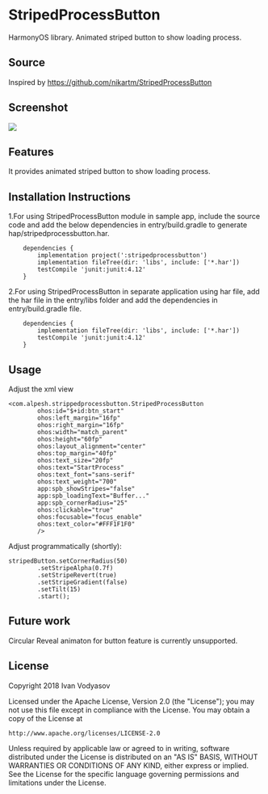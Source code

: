# StripedProcessButton
HarmonyOS library. Animated striped button to show loading process.

## Source
Inspired by https://github.com/nikartm/StripedProcessButton

## Screenshot
<img src = "https://github.com/alpesh12345/StripedProcessButton/blob/main/screenshots/stripedprocessbutton.gif"/>

## Features
It provides animated striped button to show loading process.

## Installation Instructions
1.For using StripedProcessButton module in sample app, include the source code and add the below dependencies in entry/build.gradle to generate hap/stripedprocessbutton.har.
```
	dependencies {
		implementation project(':stripedprocessbutton')
        implementation fileTree(dir: 'libs', include: ['*.har'])
        testCompile 'junit:junit:4.12'
	}
```
2.For using StripedProcessButton in separate application using har file, add the har file in the entry/libs folder and add the dependencies in entry/build.gradle file.
```
	dependencies {
		implementation fileTree(dir: 'libs', include: ['*.har'])
		testCompile 'junit:junit:4.12'
	}
```
## Usage
Adjust the xml view
```
<com.alpesh.strippedprocessbutton.StripedProcessButton
        ohos:id="$+id:btn_start"
        ohos:left_margin="16fp"
        ohos:right_margin="16fp"
        ohos:width="match_parent"
        ohos:height="60fp"
        ohos:layout_alignment="center"
        ohos:top_margin="40fp"
        ohos:text_size="20fp"
        ohos:text="StartProcess"
        ohos:text_font="sans-serif"
        ohos:text_weight="700"
        app:spb_showStripes="false"
        app:spb_loadingText="Buffer..."
        app:spb_cornerRadius="25"
        ohos:clickable="true"
        ohos:focusable="focus_enable"
        ohos:text_color="#FFF1F1F0"
        />
```
Adjust programmatically (shortly):
```
stripedButton.setCornerRadius(50)
        .setStripeAlpha(0.7f)
        .setStripeRevert(true)
        .setStripeGradient(false)
        .setTilt(15)
        .start();
```
## Future work
Circular Reveal animaton for button feature is currently unsupported.
## License
Copyright 2018 Ivan Vodyasov

Licensed under the Apache License, Version 2.0 (the "License"); you may not use this file except in compliance with the License. You may obtain a copy of the License at
```
http://www.apache.org/licenses/LICENSE-2.0
```
Unless required by applicable law or agreed to in writing, software distributed under the License is distributed on an "AS IS" BASIS, WITHOUT WARRANTIES OR CONDITIONS OF ANY KIND, either express or implied. See the License for the specific language governing permissions and limitations under the License.

